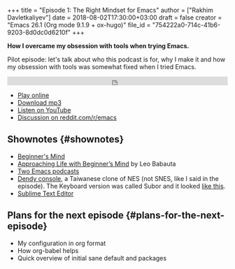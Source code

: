 +++
title = "Episode 1: The Right Mindset for Emacs"
author = ["Rakhim Davletkaliyev"]
date = 2018-08-02T17:30:00+03:00
draft = false
creator = "Emacs 26.1 (Org mode 9.1.9 + ox-hugo)"
file_id = "754222a0-714c-41b6-9203-8d0dc0d6210f"
+++

**How I overcame my obsession with tools when trying Emacs.**

Pilot episode: let's talk about who this podcast is for, why I make it and how my obsession with tools was somewhat fixed when I tried Emacs.

<iframe src='https://pinecast.com/player/754222a0-714c-41b6-9203-8d0dc0d6210f?theme=slim' seamless height="20" style="border:0" class="pinecast-embed" frameborder="0" width="100%"></iframe>

-   [Play online](http://emacscast.rakhim.org/episode/dad4f44c-901d-469b-8a8a-a4a890933ac2)
-   [Download mp3](https://pinecast.com/listen/dad4f44c-901d-469b-8a8a-a4a890933ac2)
-   [Listen on YouTube](https://youtu.be/7vC8al1ZZz8)
-   [Discussion on reddit.com/r/emacs](https://www.reddit.com/r/emacs/comments/94aspe/new%5Fpodcast%5Fabout%5Fa%5Fbeginners%5Fjourney%5Finto%5Femacs/)


## Shownotes {#shownotes}

-   [Beginner's Mind](https://en.wikipedia.org/wiki/Shoshin)
-   [Approaching Life with Beginner’s Mind](https://zenhabits.net/beginner/) by Leo Babauta
-   [Two Emacs podcasts](https://www.emacswiki.org/emacs/EmacsPodcasts)
-   [Dendy console](https://en.wikipedia.org/wiki/Dendy%5F(console)), a Taiwanese clone of NES (not SNES, like I said in the episode). The Keyboard version was called Subor and it looked [like this](https://i.imgur.com/TBpyRxi.jpg).
-   [Sublime Text Editor](https://www.sublimetext.com/)


## Plans for the next episode {#plans-for-the-next-episode}

-   My configuration in org format
-   How org-babel helps
-   Quick overview of initial sane default and packages
